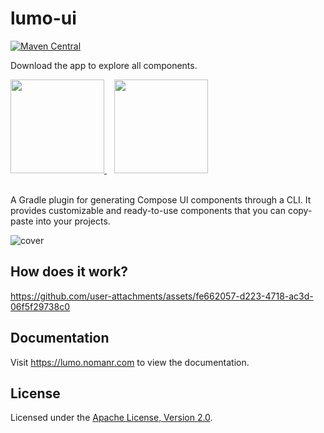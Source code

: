 # lumo-ui

[![Maven Central](https://img.shields.io/maven-central/v/com.nomanr/lumo)](https://search.maven.org/artifact/com.nomanr/lumo)

Download the app to explore all components.

<a href="https://play.google.com/store/apps/details?id=com.nomanr.lumo.sample" target="_blank">
  <img src="https://github.com/user-attachments/assets/c5304628-c1aa-42cb-b5be-321f6555acd9" width="150">
</a>
&nbsp;&nbsp;
<a href="https://lumo.nomanr.com/lumo-ui.apk">
  <img src="https://github.com/user-attachments/assets/1a80efdc-1ca8-4536-9431-17c526fcc246" width="150">
</a>

<br>
<br>

A Gradle plugin for generating Compose UI components through a CLI. It provides customizable and ready-to-use components that you can copy-paste into your projects.

![cover](https://github.com/user-attachments/assets/2fd3d27f-7cea-4b64-a9d7-16313d772402)

## How does it work?

https://github.com/user-attachments/assets/fe662057-d223-4718-ac3d-06f5f29738c0

## Documentation

Visit https://lumo.nomanr.com to view the documentation.

## License

Licensed under the [Apache License, Version 2.0](http://www.apache.org/licenses/LICENSE-2.0).
